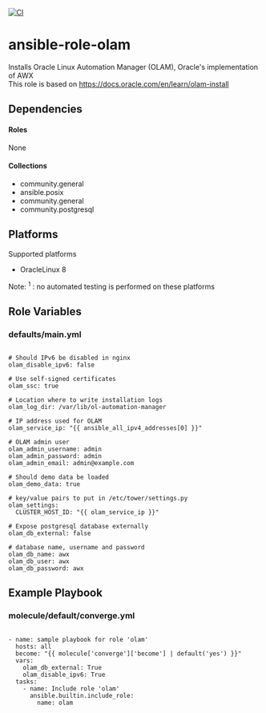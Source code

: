 [![CI](https://github.com/de-it-krachten/ansible-role-olam/workflows/CI/badge.svg?event=push)](https://github.com/de-it-krachten/ansible-role-olam/actions?query=workflow%3ACI)


# ansible-role-olam

Installs Oracle Linux Automation Manager (OLAM), Oracle's implementation of AWX<br>
This role is based on https://docs.oracle.com/en/learn/olam-install<br>



## Dependencies

#### Roles
None

#### Collections
- community.general
- ansible.posix
- community.general
- community.postgresql

## Platforms

Supported platforms

- OracleLinux 8

Note:
<sup>1</sup> : no automated testing is performed on these platforms

## Role Variables
### defaults/main.yml
<pre><code>
# Should IPv6 be disabled in nginx
olam_disable_ipv6: false

# Use self-signed certificates
olam_ssc: true

# Location where to write installation logs
olam_log_dir: /var/lib/ol-automation-manager

# IP address used for OLAM
olam_service_ip: "{{ ansible_all_ipv4_addresses[0] }}"

# OLAM admin user
olam_admin_username: admin
olam_admin_password: admin
olam_admin_email: admin@example.com

# Should demo data be loaded
olam_demo_data: true

# key/value pairs to put in /etc/tower/settings.py
olam_settings:
  CLUSTER_HOST_ID: "{{ olam_service_ip }}"

# Expose postgresql database externally
olam_db_external: false

# database name, username and password
olam_db_name: awx
olam_db_user: awx
olam_db_password: awx
</pre></code>




## Example Playbook
### molecule/default/converge.yml
<pre><code>
- name: sample playbook for role 'olam'
  hosts: all
  become: "{{ molecule['converge']['become'] | default('yes') }}"
  vars:
    olam_db_external: True
    olam_disable_ipv6: True
  tasks:
    - name: Include role 'olam'
      ansible.builtin.include_role:
        name: olam
</pre></code>
